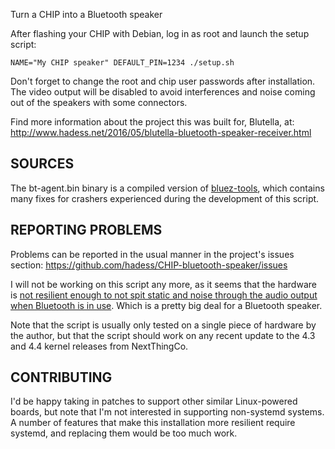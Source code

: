 Turn a CHIP into a Bluetooth speaker

After flashing your CHIP with Debian, log in as root and launch the
setup script:
```
NAME="My CHIP speaker" DEFAULT_PIN=1234 ./setup.sh
```

Don't forget to change the root and chip user passwords after installation.
The video output will be disabled to avoid interferences and noise coming out
of the speakers with some connectors.

Find more information about the project this was built for, Blutella, at:
http://www.hadess.net/2016/05/blutella-bluetooth-speaker-receiver.html

SOURCES
-------

The bt-agent.bin binary is a compiled version of [bluez-tools](https://github.com/khvzak/bluez-tools),
which contains many fixes for crashers experienced during the development of
this script.

REPORTING PROBLEMS
------------------

Problems can be reported in the usual manner in the project's issues section:
https://github.com/hadess/CHIP-bluetooth-speaker/issues

I will not be working on this script any more, as it seems that the hardware
is [not resilient enough to not spit static and noise through the audio output
when Bluetooth is in use](https://bbs.nextthing.co/t/basic-guide-to-turning-chip-into-a-bluetooth-audio-receiver-audio-sink/2187/95?u=hadess).
Which is a pretty big deal for a Bluetooth speaker.

Note that the script is usually only tested on a single piece of hardware by
the author, but that the script should work on any recent update to the 4.3
and 4.4 kernel releases from NextThingCo.

CONTRIBUTING
------------
I'd be happy taking in patches to support other similar Linux-powered boards,
but note that I'm not interested in supporting non-systemd systems. A number
of features that make this installation more resilient require systemd, and
replacing them would be too much work.
